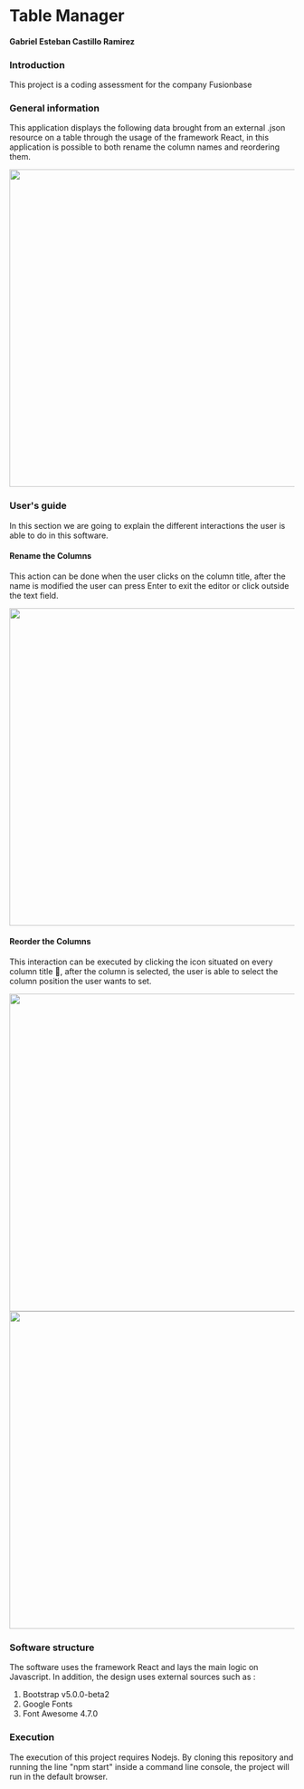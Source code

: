 # Table Manager
#### Gabriel Esteban Castillo Ramirez
### Introduction
This project is a coding assessment for the company Fusionbase

### General information
This application displays the following data brought from an external .json resource on a table through the
usage of the framework React, in this application is possible to both rename the column names and reordering them.

<img src="https://user-images.githubusercontent.com/43209755/78462649-9e87df80-7699-11ea-8516-bf0b8ca60ff1.png" width="560">

### User's guide
In this section we are going to explain the different interactions the user is able to do in this software.

#### Rename the Columns
This action can be done when the user clicks on the column title, after the name is modified the user can
press Enter to exit the editor or click outside the text field.

<img src="https://user-images.githubusercontent.com/43209755/78462649-9e87df80-7699-11ea-8516-bf0b8ca60ff1.png" width="560">

#### Reorder the Columns
This interaction can be executed by clicking the icon situated on every column title , after the column is selected, the user
is able to select the column position the user wants to set.

<img src="https://user-images.githubusercontent.com/43209755/78462650-9f207600-7699-11ea-9171-e64d9cb1d6d2.png" width="560">
<img src="https://user-images.githubusercontent.com/43209755/78462650-9f207600-7699-11ea-9171-e64d9cb1d6d2.png" width="560">

### Software structure
The software uses the framework React and lays the main logic on Javascript.
In addition, the design uses external sources such as : 
<ol>
  <li> Bootstrap v5.0.0-beta2 </li>
  <li> Google Fonts </li>
  <li> Font Awesome 4.7.0 </li>
</ol>

### Execution
The execution of this project requires Nodejs.
By cloning this repository and running the line "npm start" inside a command line console, the project will run in
the default browser.
